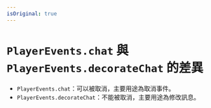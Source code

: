 ```yaml
---
isOriginal: true
---
```


# `PlayerEvents.chat` 與 `PlayerEvents.decorateChat` 的差異

- `PlayerEvents.chat`：可以被取消，主要用途為取消事件。
- `PlayerEvents.decorateChat`：不能被取消，主要用途為修改訊息。